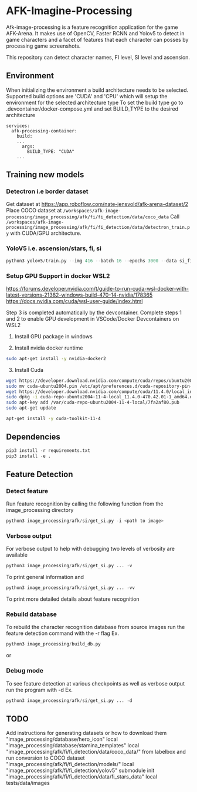 # AFK-Imagine-Processing
Afk-image-processing is a feature recognition application for the game AFK-Arena. It makes use of OpenCV, Faster RCNN and Yolov5 to
detect in game characters and a facet of features that each character can posses by processing game screenshots.

This repository can detect character names, FI level, SI level and ascension.

## Environment
When initializing the environment a build architecture needs to be selected.
Supported build options are 'CUDA' and 'CPU' which will setup the environment for the selected architecture type
To set the build type go to .devcontainer/docker-compose.yml and set BUILD_TYPE to the desired architecture

```
services:
  afk-processing-container:
    build:
    ...
      args:
        BUILD_TYPE: "CUDA"
    ...
```


## Training new models
### Detectron i.e border dataset
Get dataset at https://app.roboflow.com/nate-jensvold/afk-arena-dataset/2
Place COCO dataset at `/workspaces/afk-image-processing/image_processing/afk/fi/fi_detection/data/coco_data`
Call `/workspaces/afk-image-processing/image_processing/afk/fi/fi_detection/data/detectron_train.py` 
with CUDA/GPU architecture.

### YoloV5 i.e. ascension/stars, fi, si
```python
python3 yolov5/train.py --img 416 --batch 16 --epochs 3000 --data si_fi_stars/data.yaml --weights yolov5s.pt
```

### Setup GPU Support in docker WSL2
https://forums.developer.nvidia.com/t/guide-to-run-cuda-wsl-docker-with-latest-versions-21382-windows-build-470-14-nvidia/178365
https://docs.nvidia.com/cuda/wsl-user-guide/index.html

Step 3 is completed automatically by the devcontainer. Complete steps 1 and 2 to enable GPU development in VSCode/Docker Devcontainers on WSL2

1. Install GPU package in windows

2. Install nvidia docker runtime
```bash
sudo apt-get install -y nvidia-docker2      
```

3. Install Cuda
```bash
wget https://developer.download.nvidia.com/compute/cuda/repos/ubuntu2004/x86_64/cuda-ubuntu2004.pin
sudo mv cuda-ubuntu2004.pin /etc/apt/preferences.d/cuda-repository-pin-600
wget https://developer.download.nvidia.com/compute/cuda/11.4.0/local_installers/cuda-repo-ubuntu2004-11-4-local_11.4.0-470.42.01-1_amd64.deb
sudo dpkg -i cuda-repo-ubuntu2004-11-4-local_11.4.0-470.42.01-1_amd64.deb
sudo apt-key add /var/cuda-repo-ubuntu2004-11-4-local/7fa2af80.pub
sudo apt-get update

apt-get install -y cuda-toolkit-11-4
```


## Dependencies

```python
pip3 install -r requirements.txt
pip3 install -e .
```

## Feature Detection
### Detect feature
Run feature recognition by calling the following function from the image_processing directory
```python
python3 image_processing/afk/si/get_si.py -i <path to image>
```

### Verbose output
For verbose output to help with debugging two levels of verbosity are available
``` python
python3 image_processing/afk/si/get_si.py ... -v
```
To print general information
and 
``` python
python3 image_processing/afk/si/get_si.py ... -vv
```
To print more detailed details about feature recognition

### Rebuild database
To rebuild the character recognition database from source images run the feature detection command with the -r flag
Ex. 
``` python
python3 image_processing/build_db.py 
```
or 


### Debug mode
To see feature detection at various checkpoints as well as verbose output run the program with -d
Ex. 
``` python
python3 image_processing/afk/si/get_si.py ... -d
```

## TODO
Add instructions for generating datasets or how to download them
"image_processing/database/hero_icon" local
"image_processing/database/stamina_templates" local
"image_processing/afk/fi/fi_detection/data/coco_data/" from labelbox and run conversion to COCO dataset
"image_processing/afk/fi/fi_detection/models/" local
"image_processing/afk/fi/fi_detection/yolov5" submodule init
"image_processing/afk/fi/fi_detection/data/fi_stars_data" local
tests/data/images
